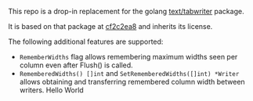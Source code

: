 This repo is a drop-in replacement for the golang [text/tabwriter](https://golang.org/pkg/text/tabwriter/) package.

It is based on that package at [cf2c2ea8](https://github.com/golang/go/tree/cf2c2ea89d09d486bb018b1817c5874388038c3a/src/text/tabwriter) and inherits its license.

The following additional features are supported:
* `RememberWidths` flag allows remembering maximum widths seen per column even after Flush() is called.
* `RememberedWidths() []int` and `SetRememberedWidths([]int) *Writer` allows obtaining and transferring remembered column width between writers.
Hello World

